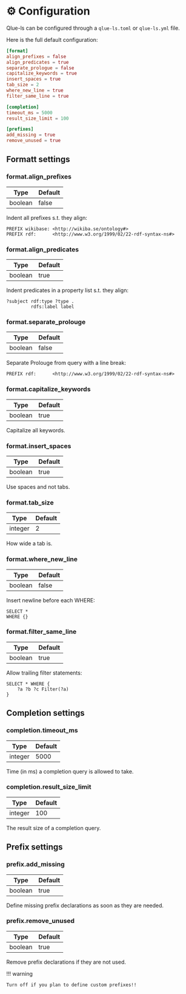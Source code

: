 # :gear: Configuration

Qlue-ls can be configured through a `qlue-ls.toml` or `qlue-ls.yml` file.

Here is the full default configuration:

```toml
[format]
align_prefixes = false
align_predicates = true
separate_prologue = false
capitalize_keywords = true
insert_spaces = true
tab_size = 2
where_new_line = true
filter_same_line = true

[completion]
timeout_ms = 5000
result_size_limit = 100

[prefixes]
add_missing = true
remove_unused = true
```

## Formatt settings

### format.align_prefixes

| Type     | Default |
| ---------| --------|
| boolean  | false   |

Indent all prefixes s.t. they align:

```sparql
PREFIX wikibase: <http://wikiba.se/ontology#>
PREFIX rdf:      <http://www.w3.org/1999/02/22-rdf-syntax-ns#>
```

### format.align_predicates

| Type     | Default |
| ---------| --------|
| boolean  | true   |

Indent predicates in a property list s.t. they align:

```sparql
?subject rdf:type ?type .
         rdfs:label label
```


### format.separate_prolouge

| Type     | Default |
| ---------| --------|
| boolean  | false   |

Separate Prolouge from query with a line break:

```sparql
PREFIX rdf:      <http://www.w3.org/1999/02/22-rdf-syntax-ns#>
```

### format.capitalize_keywords

| Type     | Default |
| ---------| --------|
| boolean  | true    |

Capitalize all keywords.


### format.insert_spaces

| Type     | Default |
| ---------| --------|
| boolean  | true    |

Use spaces and not tabs.

### format.tab_size


| Type     | Default |
| ---------| --------|
| integer  | 2       |

How wide a tab is.

### format.where_new_line

| Type     | Default |
| ---------| --------|
| boolean  | false   |

Insert newline before each WHERE:

```sparql
SELECT *
WHERE {}
```


### format.filter_same_line

| Type     | Default |
| ---------| --------|
| boolean  | true    |

Allow trailing filter statements:

```sparql
SELECT * WHERE {
    ?a ?b ?c Filter(?a)
}
```

## Completion settings

### completion.timeout_ms

| Type     | Default |
| ---------| --------|
| integer  | 5000    |

Time (in ms) a completion query is allowed to take.

### completion.result_size_limit

| Type     | Default |
| ---------| --------|
| integer  | 100     |

The result size of a completion query.

## Prefix settings

### prefix.add_missing

| Type     | Default |
| ---------| --------|
| boolean  | true    |

Define missing prefix declarations as soon as they are needed.

### prefix.remove_unused

| Type     | Default |
| ---------| --------|
| boolean  | true    |

Remove prefix declarations if they are not used.  

!!! warning

    Turn off if you plan to define custom prefixes!!

